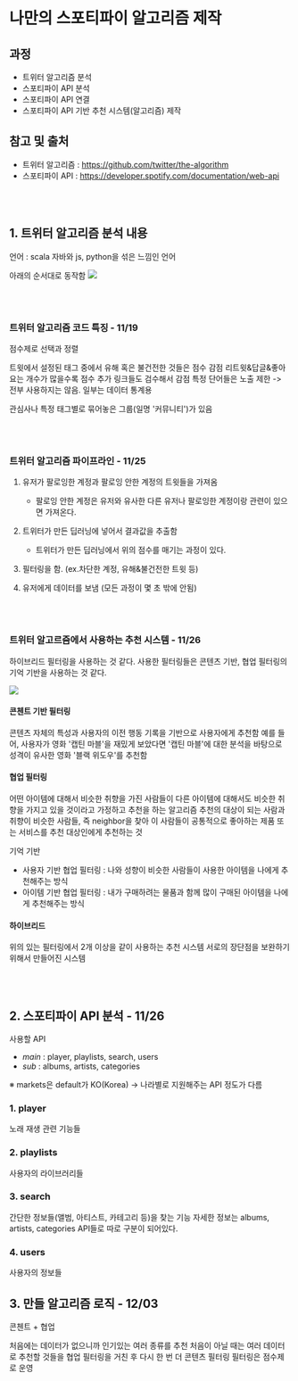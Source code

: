 # 나만의 스포티파이 알고리즘 제작

## 과정
* 트위터 알고리즘 분석
* 스포티파이 API 분석
* 스포티파이 API 연결 
* 스포티파이 API 기반 추천 시스템(알고리즘) 제작

## 참고 및 출처
* 트위터 알고리즘 : https://github.com/twitter/the-algorithm
* 스포티파이 API : https://developer.spotify.com/documentation/web-api


<br/>
<br/>


## 1. 트위터 알고리즘 분석 내용
언어 : scala
자바와 js, python을 섞은 느낌인 언어

아래의 순서대로 동작함
![](https://github.com/twitter/the-algorithm/raw/main/docs/system-diagram.png)


<br/>
<br/>


### 트위터 알고리즘 코드 특징 - 11/19
점수제로 선택과 정렬

트윗에서 설정된 태그 중에서 유해 혹은 불건전한 것들은 점수 감점
리트윗&답글&좋아요는 개수가 많을수록 점수 추가
링크들도 검수해서 감점
특정 단어들은 노출 제한
-> 전부 사용하지는 않음. 일부는 데이터 통계용

관심사나 특정 태그별로 묶어놓은 그룹(일명 '커뮤니티')가 있음


<br/>
<br/>


### 트위터 알고리즘 파이프라인 - 11/25
1. 유저가 팔로잉한 계정과 팔로잉 안한 계정의 트윗들을 가져옴
    * 팔로잉 안한 계정은 유저와 유사한 다른 유저나 팔로잉한 계정이랑 관련이 있으면 가져온다.

2. 트위터가 만든 딥러닝에 넣어서 결과값을 추출함
    * 트위터가 만든 딥러닝에서 위의 점수를 매기는 과정이 있다.

3. 필터링을 함. (ex.차단한 계정, 유해&불건전한 트윗 등)

4. 유저에게 데이터를 보냄
(모든 과정이 몇 초 밖에 안됨)


<br/>
<br/>


### 트위터 알고르즘에서 사용하는 추천 시스템 - 11/26
하이브리드 필터링을 사용하는 것 같다.
사용한 필터링들은 콘텐츠 기반, 협업 필터링의 기억 기반을 사용하는 것 같다.

![](https://velog.velcdn.com/images/ie8907/post/546dd0b0-4f8e-4d92-a0a5-30a0fb665ff5/image.png)

#### 콘첸트 기반 필터링
콘텐츠 자체의 특성과 사용자의 이전 행동 기록을 기반으로 사용자에게 추천함
예를 들어, 사용자가 영화 '캡틴 마블'을 재밌게 보았다면 '캡틴 마블'에 대한 분석을 바탕으로 성격이 유사한 영화 '블랙 위도우'를 추천함

#### 협업 필터링
어떤 아이템에 대해서 비슷한 취향을 가진 사람들이 다른 아이템에 대해서도 비슷한 취향을 가지고 있을 것이라고 가정하고 추천을 하는 알고리즘
추천의 대상이 되는 사람과 취향이 비슷한 사람들, 즉 neighbor을 찾아 이 사람들이 공통적으로 좋아하는 제품 또는 서비스를 추천 대상인에게 추천하는 것

기억 기반
- 사용자 기반 협업 필터링 : 나와 성향이 비슷한 사람들이 사용한 아이템을 나에게 추천해주는 방식
- 아이템 기반 협업 필터링 : 내가 구매하려는 물품과 함께 많이 구매된 아이템을 나에게 추천해주는 방식

#### 하이브리드
위의 있는 필터링에서 2개 이상을 같이 사용하는 추천 시스템
서로의 장단점을 보완하기 위해서 만들어진 시스템


<br/>
<br/>


## 2. 스포티파이 API 분석 - 11/26
사용할 API
- *main* : player, playlists, search, users
- *sub* : albums, artists, categories

※ markets은 default가 KO(Korea) -> 나라별로 지원해주는 API 정도가 다름

### 1. player
노래 재생 관련 기능들

### 2. playlists
사용자의 라이브러리들

### 3. search
간단한 정보들(앨범, 아티스트, 카테고리 등)을 찾는 기능
자세한 정보는 albums, artists, categories API들로 따로 구분이 되어있다.

### 4. users
사용자의 정보들

## 3. 만들 알고리즘 로직 - 12/03
콘첸트 + 협업

처음에는 데이터가 없으니까 인기있는 여러 종류를 추천
처음이 아닐 때는 여러 데이터로 추천할 것들을 협업 필터링을 거친 후 다시 한 번 더 콘텐츠 필터링
필터링은 점수제로 운영